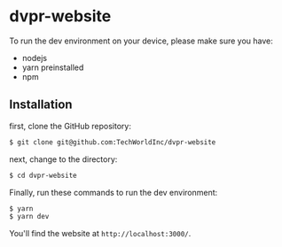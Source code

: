 # dvpr-website
To run the dev environment on your device, please make sure you have:
* nodejs
* yarn preinstalled
* npm

## Installation
first, clone the GitHub repository:
```bash
$ git clone git@github.com:TechWorldInc/dvpr-website
```

next, change to the directory:
```bash
$ cd dvpr-website
```

Finally, run these commands to run the dev environment:

```bash
$ yarn
$ yarn dev
```

You'll find the website at `http://localhost:3000/`.
